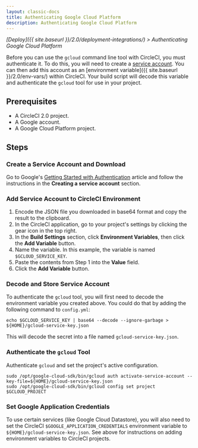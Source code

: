 ```yaml
---
layout: classic-docs
title: Authenticating Google Cloud Platform
description: Authenticating Google Cloud Platform
---
```


*[Deploy]({{ site.baseurl }}/2.0/deployment-integrations/) > Authenticating Google Cloud Platform*

Before you can use the `gcloud` command line tool with CircleCI, you must authenticate it. To do this, you will need to create a [service account][]. You can then add this account as an [environment variable]({{ site.baseurl }}/2.0/env-vars/) within CircleCI. Your build script will decode this variable and authenticate the `gcloud` tool for use in your project.

## Prerequisites

- A CircleCI 2.0 project.
- A Google account.
- A Google Cloud Platform project.

## Steps

### Create a Service Account and Download

Go to Google's [Getting Started with Authentication][] article and follow the instructions in the **Creating a service account** section.

### Add Service Account to CircleCI Environment

1. Encode the JSON file you downloaded in base64 format and copy the result to the clipboard.
2. In the CircleCI application, go to your project's settings by clicking the gear icon in the top right.
3. In the **Build Settings** section, click **Environment Variables**, then click the **Add Variable** button.
4. Name the variable. In this example, the variable is named `$GCLOUD_SERVICE_KEY`.
5. Paste the contents from Step 1 into the **Value** field.
6. Click the **Add Variable** button.

### Decode and Store Service Account

To authenticate the `gcloud` tool, you will first need to decode the environment variable you created above. You could do that by adding the following command to `config.yml`:

    echo $GCLOUD_SERVICE_KEY | base64 --decode --ignore-garbage > ${HOME}/gcloud-service-key.json

This will decode the secret into a file named `gcloud-service-key.json`.

### Authenticate the `gcloud` Tool

Authenticate `gcloud` and set the project's active configuration.

    sudo /opt/google-cloud-sdk/bin/gcloud auth activate-service-account --key-file=${HOME}/gcloud-service-key.json
    sudo /opt/google-cloud-sdk/bin/gcloud config set project $GCLOUD_PROJECT

### Set Google Application Credentials

To use certain services (like Google Cloud Datastore), you will also need to set the CircleCI `$GOOGLE_APPLICATION_CREDENTIALS` environment variable to `${HOME}/gcloud-service-key.json`. See above for instructions on adding environment variables to CircleCI projects.

[Service Account]: https://developers.google.com/identity/protocols/OAuth2ServiceAccount
[Getting Started with Authentication]: https://cloud.google.com/docs/authentication/getting-started
[certutil]: https://stackoverflow.com/questions/16945780/decoding-base64-in-batch
